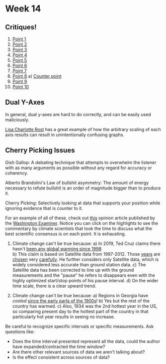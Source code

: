 # Week 14




## Critiques!

1.  [Point 1](https://eagereyes.org/blog/2008/linear-vs-quadratic-change)
2.  [Point 2](https://twitter.com/ObamaWhiteHouse/status/677189256834609152)
3.  [Point 3](http://onlinestatbook.com/2/graphing_distributions/graphing_distributionsSA.html)
4.  [Point 4](https://www.uv.uio.no/cemo/english/studies/news/really-bad-data-graphics-competition.html)
5.  [Point 5](https://badvisualisations.tumblr.com/image/187107071331)
6.  [Point 6](https://badvisualisations.tumblr.com/image/186899740601)
7.  [Point 7](https://www.cnbc.com/2019/06/12/tesla-looks-like-netflix-did-in-2011and-it-may-see-a-similar-recovery.html)
8.  [Point 8](https://twitter.com/rsimmon/status/923344256713965568/photo/1)
    a) [Counter point](https://twitter.com/rsimmon/status/923344256713965568/photo/2)
9.  [Point 9](https://i.redd.it/5lcfql006xv31.png)
10. [Point 10](https://i.redd.it/8ygd8oczmm301.jpg)


## Dual Y-Axes
In general, dual y-axes are hard to do correctly, and can be easily used maliciously.

[Lisa Charlotte Rost](https://blog.datawrapper.de/dualaxis/) has a great example of how the arbitrary scaling of each axis results can result in unintentionally confusing graphs.

## Cherry Picking Issues

Gish Gallop: A debating technique that attempts to overwhelm the listener with as many arguments as possible without any regard for accuracy or coherency. 

Alberto Brandolini's Law of bullshit asymmetry: The amount of energy necessary to refute bullshit is an order of magnitude bigger than to produce it.

Cherry Picking: Selectively looking at data that supports your position while ignoring evidence that is counter to it.

For an example of all of these, check out [this](https://via.hypothes.is/https://www.washingtonexaminer.com/opinion/op-eds/the-great-failure-of-the-climate-models) opinion article published by the [Washington Examiner](https://www.adfontesmedia.com/static-mbc/). Notice you can click on the highlights to see the commentary by climate scientists that took the time to discuss what the best scientific consensus is on each point. It is exhausting.

1. Climate change can't be true because: 
    a) In 2019, Ted Cruz claims there hasn't [been any global warming since 1998](https://www.youtube.com/watch?v=Z0JWONI-d9w&t=2m47s)    
    b) This claim is based on Satellite data from 1997-2012. Those [years](https://www.sfgate.com/technology/dotcommentary/article/How-climate-deniers-abuse-statistics-to-mislead-4677033.php) are [chosen](https://www.climate.gov/news-features/climate-qa/did-global-warming-stop-1998) very [carefully](https://en.wikipedia.org/wiki/Global_warming_hiatus#/media/File:Temperaturanstieg-vergleich-zwischen-ausschnitt-und-gesamtverlauf.gif). He further considers only Satellite data, which is widely considered less accurate than ground station data.
    c) The Satellite data has been corrected to line up with the ground measurements and the "pause" he refers to disappears even with the highly optimized start/stop points of his pause interval.
    d) On the wider time scale, there is a clear upward trend.
    
2. Climate change can't be true because:
    a) Regions in Georgia have *cooled* [since the early parts of the 1900s](https://github.com/dereksonderegger/141/raw/master/Images/Cherry_Picking_USA_Temperature_Change_Since_Early_1900s.png)!
    b) Yes but the rest of the country has warmed.
    c) Also, 1934 was the 2nd hottest year in the US, so comparing present day to the hottest part of the country in that particularly hot year results in seeing no increase.
    

Be careful to recognize specific intervals or specific measurements. Ask questions like:

* Does the time interval presented represent all the data, could the author have expanded/contracted the time window?
* Are there other relevant sources of data we aren't talking about?
* Is the effect consistent across sources of data?
    
